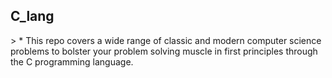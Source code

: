 ## C_lang
<p>
> * This repo covers a wide range of classic and modern computer science problems to bolster your problem solving muscle in first principles through the C programming language.

</p>
